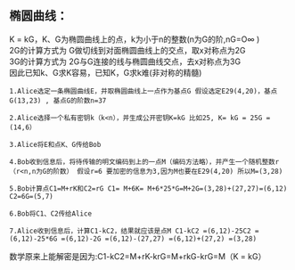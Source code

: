 ## 椭圆曲线：   
K = kG，K、G为椭圆曲线上的点，k为小于n的整数(n为G的阶,nG=O∞ )      
2G的计算方式为 G做切线到对面椭圆曲线上的交点，取x对称点为2G   
3G的计算方式为 2G与G连接的线与椭圆曲线交点，去x对称点为3G   
因此已知k、G求K容易，已知K，G求k难(非对称的精髓)   




    1.Alice选定一条椭圆曲线E，并取椭圆曲线上一点作为基点G 假设选定E29(4,20)，基点G(13,23) , 基点G的阶数n=37

    2.Alice选择一个私有密钥k（k<n），并生成公开密钥K=kG 比如25, K= kG = 25G = (14,6）

    3.Alice将E和点K、G传给Bob

    4.Bob收到信息后，将待传输的明文编码到上的一点M（编码方法略），并产生一个随机整数r（r<n,n为G的阶数） 假设r=6 要加密的信息为3,因为M也要在E29(4,20) 所以M=(3,28)

    5.Bob计算点C1=M+rK和C2=rG C1= M+6K= M+6*25*G=M+2G=(3,28)+(27,27)=(6,12) C2=6G=(5,7)

    6.Bob将C1、C2传给Alice

    7.Alice收到信息后，计算C1-kC2，结果就应该是点M C1-kC2 =(6,12)-25C2 =(6,12)-25*6G =(6,12)-2G =(6,12)-(27,27) =(6,12)+(27,2) =(3,28)

数学原来上能解密是因为:C1-kC2=M+rK-krG=M+rkG-krG=M（K = kG）
